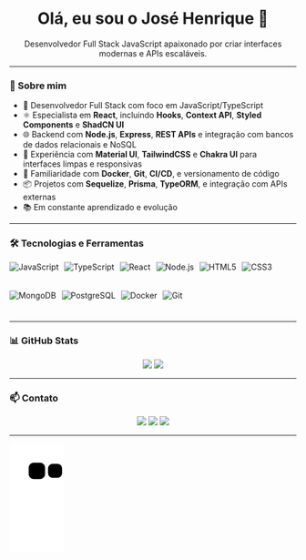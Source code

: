 <h1 align="center">Olá, eu sou o José Henrique 👋</h1>
<p align="center">Desenvolvedor Full Stack JavaScript apaixonado por criar interfaces modernas e APIs escaláveis.</p>

---

### 🚀 Sobre mim

- 🧠 Desenvolvedor Full Stack com foco em JavaScript/TypeScript
- ⚛️ Especialista em **React**, incluindo **Hooks**, **Context API**, **Styled Components** e **ShadCN UI**
- 🌐 Backend com **Node.js**, **Express**, **REST APIs** e integração com bancos de dados relacionais e NoSQL
- 💅 Experiência com **Material UI**, **TailwindCSS** e **Chakra UI** para interfaces limpas e responsivas
- 🧰 Familiaridade com **Docker**, **Git**, **CI/CD**, e versionamento de código
- 📦 Projetos com **Sequelize**, **Prisma**, **TypeORM**, e integração com APIs externas
- 📚 Em constante aprendizado e evolução

---

### 🛠️ Tecnologias e Ferramentas

<div style="display: flex; flex-wrap: wrap; gap: 10px;">
  <img src="https://cdn.jsdelivr.net/gh/devicons/devicon/icons/javascript/javascript-original.svg" height="40" alt="JavaScript"/>
  <img src="https://cdn.jsdelivr.net/gh/devicons/devicon/icons/typescript/typescript-original.svg" height="40" alt="TypeScript"/>
  <img src="https://cdn.jsdelivr.net/gh/devicons/devicon/icons/react/react-original.svg" height="40" alt="React"/>
  <img src="https://cdn.jsdelivr.net/gh/devicons/devicon/icons/nodejs/nodejs-original.svg" height="40" alt="Node.js"/>
  <img src="https://cdn.jsdelivr.net/gh/devicons/devicon/icons/html5/html5-original.svg" height="40" alt="HTML5"/>
  <img src="https://cdn.jsdelivr.net/gh/devicons/devicon/icons/css3/css3-original.svg" height="40" alt="CSS3"/>
  <img src="https://cdn.jsdelivr.net/gh/devicons/devicon/icons/mongodb/mongodb-original.svg" height="40" alt="MongoDB"/>
  <img src="https://cdn.jsdelivr.net/gh/devicons/devicon/icons/postgresql/postgresql-original.svg" height="40" alt="PostgreSQL"/>
  <img src="https://cdn.jsdelivr.net/gh/devicons/devicon/icons/docker/docker-original.svg" height="40" alt="Docker"/>
  <img src="https://cdn.jsdelivr.net/gh/devicons/devicon/icons/git/git-original.svg" height="40" alt="Git"/>
</div>

---

### 📊 GitHub Stats

<div align="center">
  <img height="180em" src="https://github-readme-stats.vercel.app/api?username=zehenrique0822&show_icons=true&theme=radical&count_private=true"/>
  <img height="180em" src="https://github-readme-stats.vercel.app/api/top-langs/?username=zehenrique0822&layout=compact&theme=radical"/>
</div>

---

### 📫 Contato

<div align="center">
  <a href="https://www.linkedin.com/in/zehenrique0822" target="_blank"><img src="https://img.shields.io/badge/-LinkedIn-0077B5?style=for-the-badge&logo=linkedin&logoColor=white"/></a>
  <a href="mailto:zehenrique0822@gmail.com"><img src="https://img.shields.io/badge/-Gmail-D14836?style=for-the-badge&logo=gmail&logoColor=white"/></a>
  <a href="https://instagram.com/zehenrique08" target="_blank"><img src="https://img.shields.io/badge/-Instagram-E4405F?style=for-the-badge&logo=instagram&logoColor=white"/></a>
</div>

---

![Snake animation](https://github.com/zehenrique0822/zehenrique0822/blob/output/github-contribution-grid-snake.svg)
